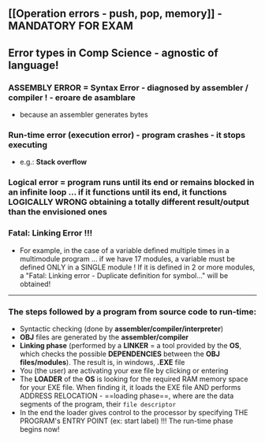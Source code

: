 

## [[Operation errors - push, pop, memory]]  - MANDATORY FOR EXAM

## Error types in Comp Science - agnostic of language!

### **ASSEMBLY ERROR** = Syntax Error - diagnosed by assembler / compiler ! - eroare de asamblare
- because an assembler generates bytes 

### Run-time error (execution error) - program crashes - it stops executing
- e.g.: **Stack overflow**

### Logical error = program runs until its end or remains blocked in an infinite loop ... if it functions until its end, it functions LOGICALLY WRONG obtaining a totally different result/output than the envisioned ones

### Fatal: Linking Error  !!! 
- For example, in the case of a variable defined multiple times in a multimodule program ... if we have 17 modules, a variable must be defined ONLY in a SINGLE module ! If it is defined in 2 or more modules, a "Fatal: Linking error - Duplicate definition for symbol..." will be obtained!

---
### The steps followed by a program from source code to run-time:
- Syntactic checking (done by **assembler/compiler/interpreter**)
- **OBJ** files are generated by the **assembler/compiler**
- **Linking phase** (performed by a **LINKER** = a tool provided by the **OS**, which checks the possible **DEPENDENCIES** between the **OBJ files/modules**). The result is, in windows, **.EXE** file
- You (the user) are activating your exe file by clicking or entering
- The **LOADER** of the **OS** is looking for the required RAM memory space for your EXE file. When finding it, it loads the EXE file AND performs ADDRESS RELOCATION - ==loading phase==, where are the data segments of the program, their `file descriptor`
- In the end the loader gives control to the processor by specifying THE PROGRAM's ENTRY POINT (ex: start label) !!! The run-time phase begins now!

